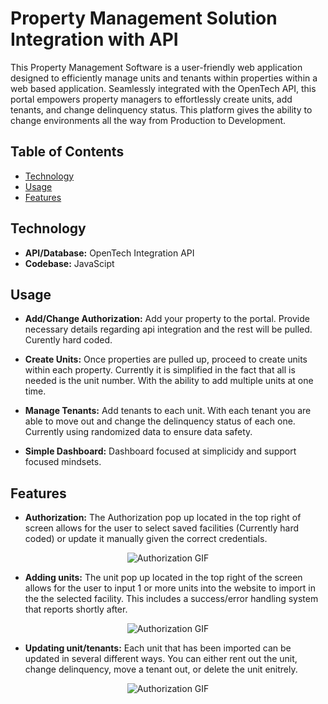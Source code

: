 # Property Management Solution Integration with API

This Property Management Software is a user-friendly web application designed to efficiently manage units and tenants within properties within a web based application. Seamlessly integrated with the OpenTech API, this portal empowers property managers to effortlessly create units, add tenants, and change delinquency status. This platform gives the ability to change environments all the way from Production to Development. 

## Table of Contents
- [Technology](#technology)
- [Usage](#usage)
- [Features](#features)

## Technology
- **API/Database:** OpenTech Integration API
- **Codebase:** JavaScipt

## Usage
- **Add/Change Authorization:** Add your property to the portal. Provide necessary details regarding api integration and the rest will be pulled. Curently hard coded.

- **Create Units:** Once properties are pulled up, proceed to create units within each property. Currently it is simplified in the fact that all is needed is the unit number. With the ability to add multiple units at one time.

- **Manage Tenants:** Add tenants to each unit. With each tenant you are able to move out and change the delinquency status of each one. Currently using randomized data to ensure data safety.

- **Simple Dashboard:** Dashboard focused at simplicidy and support focused mindsets.

## Features
- **Authorization:** The Authorization pop up located in the top right of screen allows for the user to select saved facilities (Currently hard coded) or update it manually given the correct credentials.
<p align="center"><img src="https://media.giphy.com/media/v1.Y2lkPTc5MGI3NjExaTJ2MTFjdjdsN2E5djZqc3Q1Y3pxM3l2OHIyOGZzbmo3dWh4c2Y2NCZlcD12MV9pbnRlcm5hbF9naWZfYnlfaWQmY3Q9Zw/LxC3yN2zfRrimmrR63/giphy.gif" alt="Authorization GIF"></p>

- **Adding units:** The unit pop up located in the top right of the screen allows for the user to input 1 or more units into the website to import in the the selected facility. This includes a success/error handling system that reports shortly after.
<p align="center"><img src="https://media.giphy.com/media/v1.Y2lkPTc5MGI3NjExd21lbHFrN2twbzlvcjdpemhoMHFqeDdqdnhucGloa2Y4em50eDR4cSZlcD12MV9pbnRlcm5hbF9naWZfYnlfaWQmY3Q9Zw/owHxqm2hgdmeWg3o9r/giphy.gif" alt="Authorization GIF"></p>

- **Updating unit/tenants:** Each unit that has been imported can be updated in several different ways. You can either rent out the unit, change delinquency, move a tenant out, or delete the unit enitrely. 
<p align="center"><img src="https://media.giphy.com/media/v1.Y2lkPTc5MGI3NjExemducWp0dzY1MWd5dGkzZHlpbDZsdjJ6b243bW1vanI3NG5qZTFtbCZlcD12MV9pbnRlcm5hbF9naWZfYnlfaWQmY3Q9Zw/mE5viriLuzu8KXplLA/giphy.gif" alt="Authorization GIF"></p>

